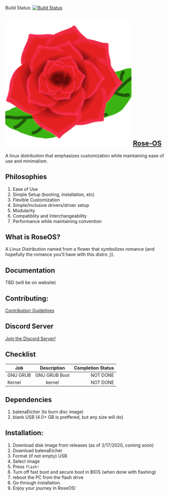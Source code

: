 Build Status: [![Build Status](https://travis-ci.com/Rose-OS/Desktop-Rose.svg?branch=master)](https://travis-ci.com/Rose-OS/Desktop-Rose)

## ![logo](https://github.com/Rose-OS/Desktop-Rose/blob/master/images/rose1.png) [Rose-OS](https://rose-os.github.io/Website-Rose/)

A linux distribution that emphasizes customization while maintaining ease of use and minimalism.

## Philosophies

1. Ease of Use
2. Simple Setup (booting, installation, etc)
3. Flexible Customization
4. Simple/Inclusive drivers/driver setup
5. Modularity
6. Compatiblity and Interchangeability
7. Performance while maintaining convention

## What is RoseOS?

A Linux Distribution named from a flower that symbolizes romance (and hopefully the romance you'll have with this distro ;)).

## Documentation

TBD (will be on website)

## Contributing:

[Contribution Guidelines](https://github.com/Rose-OS/Desktop-Rose/blob/master/CONTRIBUTING.md)


## Discord Server

[Join the Discord Server!](https://discord.gg/Mr7UEwg)

## Checklist


|    Job        |  Description  | Completion Status |
| ------------- |:-------------:| -----:            |
|   GNU GRUB    | GNU GRUB Boot | NOT DONE          |
|    Kernel     |    kernel     | NOT DONE          | 

## Dependencies

1. balenaEtcher (to burn disc image)
2. blank USB (4.0+ GB is preffered, but any size will do)

## Installation:

1. Download disk image from releases (as of 2/17/2020, coming soon)
2. Download balenaEtcher
3. Format (if not empty) USB
4. Select image
5. Press `flash!`
6. Turn off fast boot and secure boot in BIOS (when done with flashing)
7. reboot the PC from the flash drive
8. Go through installation.
9. Enjoy your journey in RoseOS!

